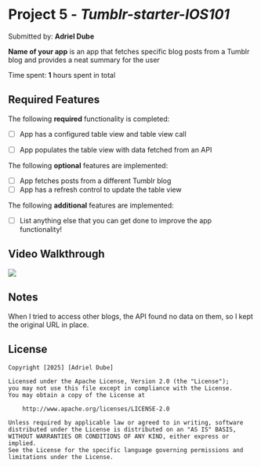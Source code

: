 # Project 5 - *Tumblr-starter-IOS101*

Submitted by: **Adriel Dube**

**Name of your app** is an app that fetches specific blog posts from a Tumblr blog and provides a neat summary for the user

Time spent: **1** hours spent in total

## Required Features

The following **required** functionality is completed:

- [ ] App has a configured table view and table view call
- [ ] App populates the table view with data fetched from an API


The following **optional** features are implemented:

- [ ] App fetches posts from a different Tumblr blog
- [ ] App has a refresh control to update the table view

The following **additional** features are implemented:

- [ ] List anything else that you can get done to improve the app functionality!

## Video Walkthrough

<div>
    <a href="https://www.loom.com/share/8ffb95834afd47a9a40ce34dc2c8604f">
    </a>
    <a href="https://www.loom.com/share/8ffb95834afd47a9a40ce34dc2c8604f">
      <img style="max-width:300px;" src="https://cdn.loom.com/sessions/thumbnails/8ffb95834afd47a9a40ce34dc2c8604f-ea20e7f6b67b5993-full-play.gif">
    </a>
  </div>

## Notes

When I tried to access other blogs, the API found no data on them, so I kept the original URL in place.

## License

    Copyright [2025] [Adriel Dube]

    Licensed under the Apache License, Version 2.0 (the "License");
    you may not use this file except in compliance with the License.
    You may obtain a copy of the License at

        http://www.apache.org/licenses/LICENSE-2.0

    Unless required by applicable law or agreed to in writing, software
    distributed under the License is distributed on an "AS IS" BASIS,
    WITHOUT WARRANTIES OR CONDITIONS OF ANY KIND, either express or implied.
    See the License for the specific language governing permissions and
    limitations under the License.
